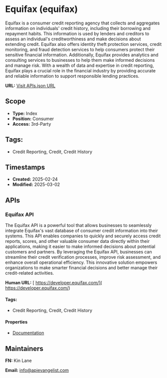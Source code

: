 # Equifax (equifax)
Equifax is a consumer credit reporting agency that collects and aggregates information on individuals' credit history, including their borrowing and repayment habits. This information is used by lenders and creditors to assess an individual's creditworthiness and make decisions about extending credit. Equifax also offers identity theft protection services, credit monitoring, and fraud detection services to help consumers protect their sensitive financial information. Additionally, Equifax provides analytics and consulting services to businesses to help them make informed decisions and manage risk. With a wealth of data and expertise in credit reporting, Equifax plays a crucial role in the financial industry by providing accurate and reliable information to support responsible lending practices.

**URL:** [Visit APIs.json URL](https://raw.githubusercontent.com/api-evangelist/equifax/refs/heads/main/apis.yml)

## Scope

- **Type:** Index 
- **Position:** Consumer 
- **Access:** 3rd-Party 

## Tags:

 - Credit Reporting, Credit, Credit History

## Timestamps

- **Created:** 2025-02-24 
- **Modified:** 2025-03-02 

## APIs

### Equifax API
The Equifax API is a powerful tool that allows businesses to seamlessly integrate Equifax's vast database of consumer credit information into their systems. This API enables companies to quickly and securely access credit reports, scores, and other valuable consumer data directly within their applications, making it easier to make informed decisions about potential customers and partners. By leveraging the Equifax API, businesses can streamline their credit verification processes, improve risk assessment, and enhance overall operational efficiency. This innovative solution empowers organizations to make smarter financial decisions and better manage their credit-related activities.

**Human URL:** [ https://developer.equifax.com/]( https://developer.equifax.com/)


#### Tags:

 - Credit Reporting, Credit, Credit History

#### Properties

- [Documentation]( https://developer.equifax.com/)

## Maintainers

**FN:** Kin Lane

**Email:** info@apievangelist.com

